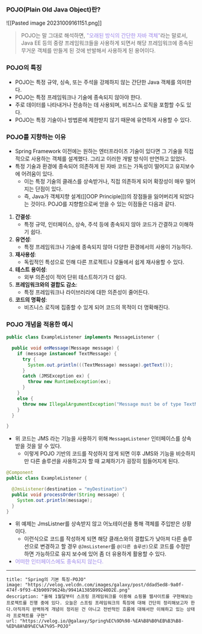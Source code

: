 
### POJO(Plain Old Java Object)란?
![[Pasted image 20231009161151.png]]
>POJO는 말 그대로 해석하면, <font color="#9c86e9">"오래된 방식의 간단한 자바 객체"</font>라는 말로서, Java EE 등의 중량 프레임워크들을 사용하게 되면서 해당 프레임워크에 종속된 무거운 객체를 만들게 된 것에 반발해서 사용하게 된 용어이다.
### POJO의 특징
- POJO는 특정 규약, 싱속, 또는 주석을 강제하지 않는 간단한 Java 객체를 의미한다.
- POJO는 특정 프레임워크나 기술에 종속되지 않아야 한다.
- 주로 데이터를 나타내거나 전송하는 데 사용되며, 비즈니스 로직을 포함할 수도 있다.
- POJO는 특정 기술이나 방법론에 제한받지 않기 때문에 유연하게 사용할 수 있다.
### POJO를 지향하는 이유
- Spring Framework 이전에는 원하는 엔터프라이즈 기술이 있다면 그 기술을 직접적으로 사용하는 객체를 설계했다. 그리고 이러한 개발 방식이 만연하고 있었다.
- 특정 기술과 환경에 종속되어 의존하게 된 자바 코드는 가독성이 떨어지고 유지보수에 어려움이 있다.
	- 이는 특정 기술의 클래스를 상속받거나, 직접 의존하게 되어 확장성이 매우 떨어지는 단점이 있다.
	- 즉, Java가 객체지향 설계([[OOP Principle]])의 장점들을 잃어버리게 되었다는 것이다.
POJO를 지향함으로써 얻을 수 있는 이점들은 다음과 같다.
1. **간결성**: 
   - 특정 규약, 인터페이스, 상속, 주석 등에 종속되지 않아 코드가 간결하고 이해하기 쉽다.
2. **유연성**:
   - 특정 프레임워크나 기술에 종속되지 않아 다양한 환경에서의 사용이 가능하다.
3. **재사용성**: 
   - 독립적인 특성으로 인해 다른 프로젝트나 모듈에서 쉽게 재사용할 수 있다.
4. **테스트 용이성**: 
   - 외부 의존성이 적어 단위 테스트하기가 더 쉽다.
5. **프레임워크와의 결합도 감소**: 
   - 특정 프레임워크나 라이브러리에 대한 의존성이 줄어든다.
6. **코드의 명확성**: 
   - 비즈니스 로직에 집중할 수 있게 되어 코드의 목적이 더 명확해진다.
### POJO 개념을 적용한 예시
```java
public class ExampleListener implements MessageListener {

  public void onMessage(Message message) {
    if (message instanceof TextMessage) {
      try {
        System.out.println(((TextMessage) message).getText());
      }
      catch (JMSException ex) {
        throw new RuntimeException(ex);
      }
    }
    else {
      throw new IllegalArgumentException("Message must be of type TextMessage");
    }
  }

}
```
- 위 코드는 JMS 라는 기능을 사용하기 위해 `MessageListener` 인터페이스를 상속받을 것을 알 수 있다. 
	- 이렇게 POJO 기반의 코드를 작성하지 않게 되면 이후 JMS와 기능을 비슷하지만 다른 솔루션을 사용하고자 할 때 교체하기가 굉장히 힘들어지게 된다.
```java
@Component
public class ExampleListener {

  @JmsListener(destination = "myDestination")
  public void processOrder(String message) {
    System.out.println(message);
  }
}
```
- 위 예제는 JmsListner를 상속받지 않고 어노테이션을 통해 객체를 주입받은 상황이다.
	- 이런식으로 코드를 작성하게 되면 해당 클래스와의 결합도가 낮아져 다른 솔루션으로 변경하고 할 경우 `@JmsListener`를 `@(다른 솔루션)`으로 코드를 수정만 하면 가능하므로 유지 보수에 있어 좀 더 유용하게 활용할 수 있다.
- <font color="#9c86e9">어떠한 인터페이스에도 종속되지 않는다.</font>
---
```embed
title: "Spring의 기본 특징-POJO"
image: "https://velog.velcdn.com/images/galaxy/post/ddad5ed8-9a0f-474f-9f93-43b90979624b/9941A1385B99240D2E.png"
description: "올해 1월달부터 스프링 프레임워크를 이용해 쇼핑몰 웹사이트를 구현해보는 프로젝트를 진행 중에 있다. 오늘은 스프링 프레임워크의 특징에 대해 간단히 정리해보고자 한다.아직까지 완벽하게 개념이 정리된 건 아니고 전반적인 흐름에 대해서만 이해하고 있는 상태라 프로젝트를 구현"
url: "https://velog.io/@galaxy/Spring%EC%9D%98-%EA%B8%B0%EB%B3%B8-%ED%8A%B9%EC%A7%95-POJO"
```
